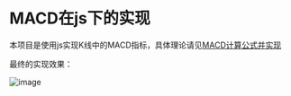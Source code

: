 # MACD在js下的实现

本项目是使用js实现K线中的MACD指标，具体理论请见[MACD计算公式并实现](https://github.com/fshlny/MACD-js-implements/blob/master/MACD.md)

最终的实现效果：

![image](https://github.com/fshlny/MACD-js-implements/blob/master/img/sample.png)
